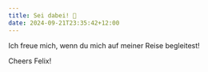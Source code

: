 ```yaml
---
title: Sei dabei! 👀
date: 2024-09-21T23:35:42+12:00
---
```

Ich freue mich, wenn du mich auf meiner Reise begleitest!

Cheers
Felix!
